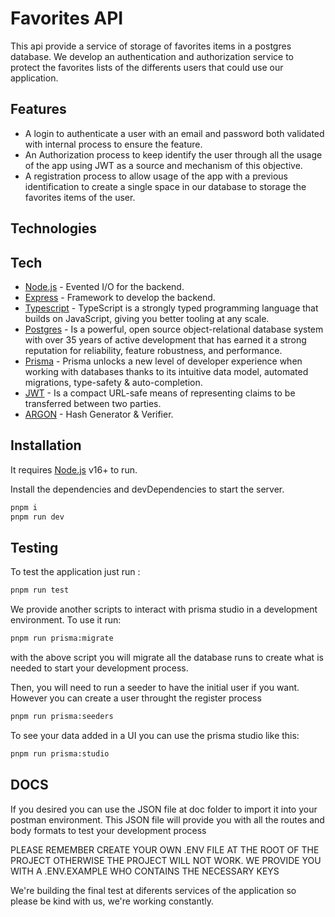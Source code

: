 # Favorites API

This api provide a service of storage of favorites items in a postgres database. We develop an authentication and authorization service to protect the favorites lists of the differents users that could use our application.

## Features

- A login to authenticate a user with an email and password both validated with internal process to ensure the feature.
- An Authorization process to keep identify the user through all the usage of the app using JWT as a source and mechanism of this objective.
- A registration process to allow usage of the app with a previous identification to create a single space in our database to storage the favorites items of the user.

## Technologies

## Tech

- [Node.js](https://nodejs.org/en/) - Evented I/O for the backend.
- [Express](https://expressjs.com/es/) - Framework to develop the backend.
- [Typescript](https://www.typescriptlang.org/) - TypeScript is a strongly typed programming language that builds on JavaScript, giving you better tooling at any scale.
- [Postgres](https://www.postgresql.org/) - Is a powerful, open source object-relational database system with over 35 years of active development that has earned it a strong reputation for reliability, feature robustness, and performance.
- [Prisma](https://www.prisma.io/) - Prisma unlocks a new level of developer experience when working with databases thanks to its intuitive data model, automated migrations, type-safety & auto-completion.
- [JWT](https://jwt.io/) - Is a compact URL-safe means of representing claims to be transferred between two parties.
- [ARGON](https://argon2.online/) - Hash Generator & Verifier.

## Installation

It requires [Node.js](https://nodejs.org/) v16+ to run.

Install the dependencies and devDependencies to start the server.

```sh
pnpm i
pnpm run dev
```

## Testing

To test the application just run :

```sh
pnpm run test
```

We provide another scripts to interact with prisma studio in a development environment. To use it run:

```sh
pnpm run prisma:migrate
```

with the above script you will migrate all the database runs to create what is needed to start your development process.

Then, you will need to run a seeder to have the initial user if you want. However you can create a user throught the register process

```sh
pnpm run prisma:seeders
```

To see your data added in a UI you can use the prisma studio like this:

```sh
pnpm run prisma:studio
```

## DOCS

If you desired you can use the JSON file at doc folder to import it into your postman environment. This JSON file will provide you with all the routes and body formats to test your development process

PLEASE REMEMBER CREATE YOUR OWN .ENV FILE AT THE ROOT OF THE PROJECT OTHERWISE THE PROJECT WILL NOT WORK. WE PROVIDE YOU WITH A .ENV.EXAMPLE WHO CONTAINS THE NECESSARY KEYS

We're building the final test at diferents services of the application so please be kind with us, we're working constantly.
